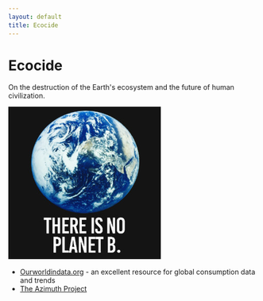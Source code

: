 ```yaml
---
layout: default
title: Ecocide
---
```


# Ecocide

On the destruction of the Earth's ecosystem and the future of human civilization.

![planet b](/images/planet_b.jpg)


* [Ourworldindata.org](https://ourworldindata.org/) - an excellent resource for global consumption data and trends
* [The Azimuth Project](http://www.azimuthproject.org/)
